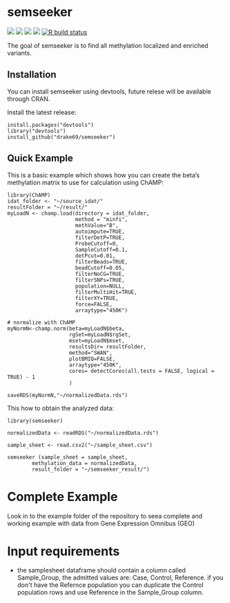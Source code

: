 
<!-- README.md is generated from README.Rmd. Please edit that file -->

# semseeker

<!-- badges: start -->
[![](https://img.shields.io/badge/devel%20version-0.4.3-blue.svg)](https://github.com/drake69/semseeker)
[![](https://img.shields.io/badge/lifecycle-experimental-orange.svg)](https://lifecycle.r-lib.org/articles/stages.html#experimental)
[![](https://codecov.io/gh/drake69/semseeker/branch/main/graph/badge.svg)](https://codecov.io/gh/drake69/semseeker)
[![](https://img.shields.io/github/last-commit/drake69/semseeker.svg)](https://github.com/drake69/semseeker/commits/main)
[![R build
status](https://github.com/drake69/semseeker/workflows/R-CMD-check/badge.svg)](https://github.com/drake69/semseeker/actions)

The goal of semseeker is to find all methylation localized and enriched
variants.

## Installation

You can install semseeker using devtools, future relese will be
available through CRAN.

Install the latest release:

    install.packages("devtools")
    library("devtools")
    install_github("drake69/semseeker")

## Quick Example

This is a basic example which shows how you can create the beta’s
methylation matrix to use for calculation using ChAMP:

    library(ChAMP)
    idat_folder <- "~/source_idat/"
    resultFolder = "~/result/"
    myLoadN <- champ.load(directory = idat_folder,
                          method = "minfi",
                          methValue="B",
                          autoimpute=TRUE,
                          filterDetP=TRUE,
                          ProbeCutoff=0,
                          SampleCutoff=0.1,
                          detPcut=0.01,
                          filterBeads=TRUE,
                          beadCutoff=0.05,
                          filterNoCG=TRUE,
                          filterSNPs=TRUE,
                          population=NULL,
                          filterMultiHit=TRUE,
                          filterXY=TRUE,
                          force=FALSE,
                          arraytype="450K")

    # normalize with ChAMP
    myNormN<-champ.norm(beta=myLoadN$beta,
                        rgSet=myLoadN$rgSet,
                        mset=myLoadN$mset,
                        resultsDir= resultFolder,
                        method="SWAN",
                        plotBMIQ=FALSE,
                        arraytype="450K",
                        cores= detectCores(all.tests = FALSE, logical = TRUE) - 1
                        )

    saveRDS(myNormN,"~/normalizedData.rds")

This how to obtain the analyzed data:

    library(semseeker)

    normalizedData <- readRDS("~/normalizedData.rds")

    sample_sheet <- read.csv2("~/sample_sheet.csv")

    semseeker (sample_sheet = sample_sheet, 
            methylation_data = normalizedData,
            result_folder = "~/semseeker_result/")

# Complete Example

Look in to the example folder of the repository to seea complete and
working example with data from Gene Expression Omnibus (GEO)

# Input requirements

-   the samplesheet dataframe should contain a column called
    Sample_Group, the admitted values are: Case, Control, Reference. if
    you don't have the Refernce population you can duplicate the Control
    population rows and use Reference in the Sample_Group column.
